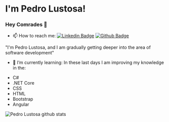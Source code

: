# I'm Pedro Lustosa!

### Hey Comrades 👋

- 📫 How to reach me: 
[![Linkedin Badge](https://img.shields.io/badge/-LinkedIn-blue?style=flat-square&logo=Linkedin&logoColor=white&link=https://www.linkedin.com/in/pedro-henrique-lustosa-e-silva-29b827144)](https://www.linkedin.com/in/pedro-henrique-lustosa-e-silva-29b827144)
[![Github Badge](https://img.shields.io/badge/-Github-000?style=flat-square&logo=Github&logoColor=white&link=https://github.com/Pedrolustosa)](https://github.com/Pedrolustosa)

"I'm Pedro Lustosa, and I am gradually getting deeper into the area of software development"

- 🌱 I’m currently learning: 
In these last days I am improving my knowledge in the: 
* C# 
* .NET Core
* CSS
* HTML
* Bootstrap 
* Angular

![Pedro Lustosa github stats](https://github-readme-stats.vercel.app/api?username=Pedrolustosa&show_icons=true&theme=dark)



